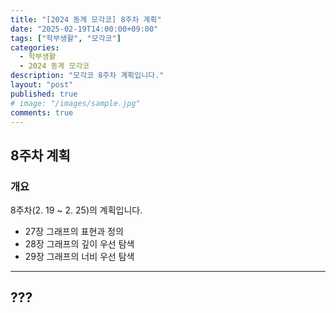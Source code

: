 ```yaml
---
title: "[2024 동계 모각코] 8주차 계획"
date: "2025-02-19T14:00:00+09:00"
tags: ["학부생활", "모각코"]
categories: 
  - 학부생활
  - 2024 동계 모각코
description: "모각코 8주차 계획입니다."
layout: "post"
published: true
# image: "/images/sample.jpg"
comments: true
---
```


## 8주차 계획
### 개요
8주차(2. 19 ~ 2. 25)의 계획입니다.
- 27장 그래프의 표현과 정의
- 28장 그래프의 깊이 우선 탐색
- 29장 그래프의 너비 우선 탐색

* * *

## ???
